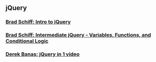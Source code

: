## jQuery


### [Brad Schiff: Intro to jQuery](https://www.youtube.com/watch?v=1vMFpT0h-WI)

### [Brad Schiff: Intermediate jQuery - Variables, Functions, and Conditional Logic](https://www.youtube.com/watch?v=gIvR-WX5lIQ)

### [Derek Banas: jQuery in 1 video](https://www.youtube.com/watch?v=BWXggB-T1jQ)
